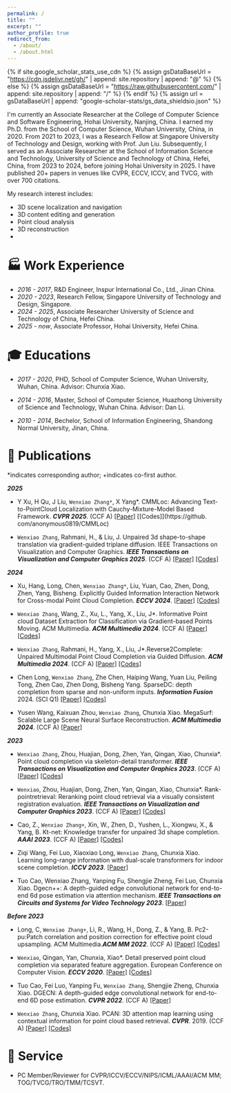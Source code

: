```yaml
---
permalink: /
title: ""
excerpt: ""
author_profile: true
redirect_from: 
  - /about/
  - /about.html
---
```


{% if site.google_scholar_stats_use_cdn %}
{% assign gsDataBaseUrl = "https://cdn.jsdelivr.net/gh/" | append: site.repository | append: "@" %}
{% else %}
{% assign gsDataBaseUrl = "https://raw.githubusercontent.com/" | append: site.repository | append: "/" %}
{% endif %}
{% assign url = gsDataBaseUrl | append: "google-scholar-stats/gs_data_shieldsio.json" %}

<span class='anchor' id='about-me'></span>
I'm currently an Associate Researcher at the College of Computer Science and Software Engineering, Hohai University, Nanjing, China. I earned my Ph.D. from the School of Computer Science, Wuhan University, China, in 2020. From 2021 to 2023, I was a Research Fellow at Singapore University of Technology and Design, working with Prof. Jun Liu. Subsequently, I served as an Associate Researcher at the School of Information Science and Technology, University of Science and Technology of China, Hefei, China, from 2023 to 2024, before joining Hohai University in 2025. I have published 20+ papers in venues like CVPR, ECCV, ICCV, and TVCG, with over 700 citations.

My research interest includes: 
- 3D scene localization and navigation
- 3D content editing and generation
- Point cloud analysis
- 3D reconstruction
-

# 🏭 Work Experience
- *2016 - 2017*, R\&D Engineer, Inspur International Co., Ltd., Jinan China.
- *2020 - 2023*, Research Fellow, Singapore University of Technology and Design, Singapore.
- *2024 - 2025*, Associate Researcher University of Science and Technology of China, Hefei China.
- *2025 - now*, Associate Professor, Hohai University, Hefei China.


# 🎓 Educations 
<!-- - *2017 - 2020*, <a href="http://english.hust.edu.cn/"><img class="svg" src="/images/HUST_logo.svg" width="23pt"></a> School of Mechanical Science and Engineering, Huazhong University of Science and Technology, Wuhan China.  -->
- *2017 - 2020*, PHD, School of Computer Science, Wuhan University, Wuhan, China. Advisor: Chunxia Xiao.

- *2014 - 2016*, Master, School of Computer Science, Huazhong University of Science and Technology, Wuhan China. Advisor: Dan Li.

- *2010 - 2014*, Bechelor, School of Information Engineering, Shandong Normal University, Jinan, China. 

<!-- - *2012.09 - 2016.06*, <a href="https://en.scu.edu.cn/"><img class="svg" src="/images/SCU_logo.svg" width="20pt"></a> School of Manufacturing Science and Engineering, Sichuan University, Chengdu China.  -->
 

# 📝 Publications 




<!-- <div class='paper-box'><div class='paper-box-image'><div><div class="badge">Sens. Actuators Phys. 2021</div><img src='images/sna2021.svg' alt="sym" width="100%"></div></div>
<div class='paper-box-text' markdown="1">

-	`Jian Tang`, Rongbiao Wang, Bocheng Liu, Yihua Kang. A novel magnetic flux leakage method based on the ferromagnetic lift-off layer with through groove. *Sensors and Actuators A: Physical*. 2021: 113091. (JCR:Q1; IF:4.291)  
[[HTML]](https://dx.doi.org/10.1016/j.sna.2021.113091) [[Preview]](https://github.com/tangjyan/tangjyan.github.io/blob/main/pdf/TangJ-2021-A%20novel%20magnetic%20flux%20leakage%20method%20based%20on%20the%20ferromagnetic%20lift-off%20layer.pdf) [[PDF]](/pdf/TangJ-2021-A%20novel%20magnetic%20flux%20leakage%20method%20based%20on%20the%20ferromagnetic%20lift-off%20layer.pdf)

</div>
</div> -->

*indicates corresponding author; +indicates co-first author.

___2025___

- Y Xu, H Qu, J Liu, `Wenxiao Zhang*`, X Yang*. CMMLoc: Advancing Text-to-PointCloud Localization with Cauchy-Mixture-Model Based Framework. ___CVPR 2025___. (CCF A) [[Paper]](https://openaccess.thecvf.com/content/CVPR2025/html/Xu_CMMLoc_Advancing_Text-to-PointCloud_Localization_with_Cauchy-Mixture-Model_Based_Framework_CVPR_2025_paper.html) [[Codes]](https://github. com/anonymous0819/CMMLoc)

- `Wenxiao Zhang`, Rahmani, H., & Liu, J. Unpaired 3d shape-to-shape translation via gradient-guided triplane diffusion. IEEE Transactions on Visualization and Computer Graphics. ___IEEE Transactions on Visualization and Computer Graphics 2025___. (CCF A) [[Paper]](https://ieeexplore.ieee.org/abstract/document/10856441/) [[Codes]](https://github.com/XLechter/GuidedShapeTrans)

___2024___

- Xu, Hang, Long, Chen, `Wenxiao Zhang*`, Liu, Yuan, Cao, Zhen, Dong, Zhen, Yang, Bisheng. Explicitly Guided Information Interaction Network for Cross-modal Point Cloud Completion. ___ECCV 2024___. [[Paper]](https://link.springer.com/chapter/10.1007/978-3-031-73254-6_24) [[Codes]](https://github.com/WHU-USI3DV/EGIInet)

- `Wenxiao Zhang`, Wang, Z., Xu, L., Yang, X., Liu, J*. Informative Point cloud Dataset Extraction for Classification via Gradient-based Points Moving. ACM Multimedia.  ___ACM Multimedia 2024___. (CCF A) [[Paper]](https://dl.acm.org/doi/abs/10.1145/3664647.3680767) [[Codes]](https://github.com/XLechter/PointCondensation)

- `Wenxiao Zhang`, Rahmani, H., Yang, X., Liu, J*.Reverse2Complete: Unpaired Multimodal Point Cloud Completion via Guided Diffusion. ___ACM Multimedia 2024___. (CCF A) [[Paper]](https://dl.acm.org/doi/abs/10.1145/3664647.3680590) [[Codes]]()

- Chen Long, `Wenxiao Zhang`, Zhe Chen, Haiping Wang, Yuan Liu, Peiling Tong, Zhen Cao, Zhen Dong, Bisheng Yang. SparseDC: depth completion from sparse and non-uniform inputs. ___Information Fusion___ 2024. (SCI Q1) [[Paper]](https://www.sciencedirect.com/science/article/abs/pii/S1566253524002483) [[Codes]](https://github.com/WHU-USI3DV/SparseDC)

- Yusen Wang, Kaixuan Zhou, `Wenxiao Zhang`, Chunxia Xiao. MegaSurf: Scalable Large Scene Neural Surface Reconstruction. ___ACM Multimedia 2024___. (CCF A) [[Paper]](https://dl.acm.org/doi/abs/10.1145/3664647.3681303)

___2023___

- `Wenxiao Zhang`, Zhou, Huajian, Dong, Zhen, Yan, Qingan, Xiao, Chunxia*. Point cloud completion via skeleton-detail transformer. ___IEEE Transactions on Visualization and Computer Graphics 2023___. (CCF A) [[Paper]](https://ieeexplore.ieee.org/abstract/document/9804851/) [[Codes]](https://github.com/XLechter/SDT)

- `Wenxiao`, Zhou, Huajian, Dong, Zhen, Yan, Qingan, Xiao, Chunxia*. Rank-pointretrieval: Reranking point cloud retrieval via a visually consistent registration evaluation. ___IEEE Transactions on Visualization and Computer Graphics 2023___. (CCF A) [[Paper]](https://ieeexplore.ieee.org/abstract/document/9764639) [[Codes]](https://github.com/XLechter/Rank-PointRetrieval)

- Cao, Z., `Wenxiao Zhang+`, Xin, W., Zhen, D., Yushen, L., Xiongwu, X., & Yang, B. Kt-net: Knowledge transfer for unpaired 3d shape completion. ___AAAI 2023___. (CCF A) [[Paper]](https://ojs.aaai.org/index.php/AAAI/article/view/25101) [[Codes]](https://github.com/a4152684/KT-Net)

- Ziqi Wang, Fei Luo, Xiaoxiao Long, `Wenxiao Zhang`, Chunxia Xiao. Learning long-range information with dual-scale transformers for indoor scene completion. ___ICCV 2023___. [[Paper]](https://ieeexplore.ieee.org/abstract/document/10377926/)

- Tuo Cao, Wenxiao Zhang, Yanping Fu, Shengjie Zheng, Fei Luo, Chunxia Xiao. Dgecn++: A depth-guided edge convolutional network for end-to-end 6d pose estimation via attention mechanism. ___IEEE Transactions on Circuits and Systems for Video Technology 2023___. [[Paper]](https://ieeexplore.ieee.org/abstract/document/10295517/)

___Before 2023___

-  Long, C, `Wenxiao Zhang+`, Li, R., Wang, H., Dong, Z., & Yang, B. Pc2-pu:Patch correlation and position correction for effective point cloud upsampling. ACM Multimedia.___ACM MM 2022___. (CCF A) [[Paper]](https://dl.acm.org/doi/abs/10.1145/3503161.3547777) [[Codes]](https://github.com/chenlongwhu/PC2-PU.git)

- `Wenxiao`, Qingan, Yan, Chunxia, Xiao*. Detail preserved point cloud completion via separated feature aggregation. European Conference on Computer Vision. ___ECCV 2020___. [[Paper]](https://link.springer.com/chapter/10.1007/978-3-030-58595-2_31) [[Codes]](https://github.com/XLechter/Detail-Preserved-Point-Cloud-Completion-via-SFA)

- Tuo Cao, Fei Luo, Yanping Fu, `Wenxiao Zhang`, Shengjie Zheng, Chunxia Xiao. DGECN: A depth-guided edge convolutional network for end-to-end 6D pose estimation. ___CVPR 2022___. (CCF A) [[Paper]](https://openaccess.thecvf.com/content/CVPR2022/papers/Cao_DGECN_A_Depth-Guided_Edge_Convolutional_Network_for_End-to-End_6D_Pose_CVPR_2022_paper.pdf)


- `Wenxiao Zhang`, Chunxia Xiao. PCAN: 3D attention map learning using contextual information for point cloud based retrieval. ___CVPR___. 2019. (CCF A)
[[Paper]](https://openaccess.thecvf.com/content_CVPR_2019/papers/Zhang_PCAN_3D_Attention_Map_Learning_Using_Contextual_Information_for_Point_CVPR_2019_paper.pdf) [[Codes]](https://github.com/XLechter/PCAN)



<!-- 
# 🏅 Honors and Awards
- *2015.11*  Win the `1st Prize` in the 14th "Challenge Cup" National Undergraduate Curricular Academic Science and Technology Works Competition.
- *2015.06* Win the `1st Prize` in the 13rd  "Challenge Cup" Sichuan Undergraduate Curricular Academic Science and Technology Works Competition. [[Newsreport]](https://www.sc.gov.cn/10462/10778/10876/2015/7/1/10341562.shtml)
- *2014.12* Win the `1st Prize` in the 4th National Undergraduate Engineering Training Integration Ability Competition (Sichuan Division). -->


# 💬 Service

-  PC Member/Reviewer for CVPR/ICCV/ECCV/NIPS/ICML/AAAI/ACM MM; TOG/TVCG/TRO/TMM/TCSVT.
  
